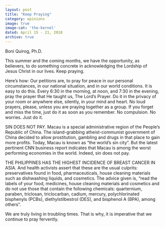 ```yaml
---
layout: post
title: "Keep Praying"
category: opinions
image: true
image-cat: 'the-kernel'
dated: April 15 - 21, 2018
archive: true
---
```


Boni Quirog, Ph.D.

This summer and the coming months, we have the opportunity, as believers, to do something concrete in acknowledging the Lordship of Jesus Christ in our lives. Keep praying.

Here’s how: Our petitions are, to pray for peace in our personal circumstances, in our national situation, and in our world conditions. It is easy to do this. Every 6:30 in the morning, at noon, and 7:30 in the evening, pray the prayer that He taught us, The Lord’s Prayer. Do it in the privacy of your room or anywhere else, silently, in your mind and heart. No loud prayers, please, unless you are praying together as a group. If you forget and miss the time, just do it as soon as you remember. No compulsion. No worries. Just do it.

SIN DOES NOT PAY. Macau is a special administrative region of the People’s Republic of China. The island-grabbing atheist-communist government of China decided to allow prostitution, gambling and drugs in that place to gain more profits. Today, Macau is known as “the world’s sin city”. But the latest pertinent CNN business report indicates that Macau is among the worst performing economies in the world. Indeed, sin does not pay.

THE PHILIPPINES HAS THE HIGHEST INCIDENCE OF BREAST CANCER IN ASIA. And health activists assert that these are the usual culprits: preservatives found in food, pharmaceuticals, house cleaning materials such as dishwashing liquids, and cosmetics. The advice given is, “read the labels of your food, medicines, house cleaning materials and cosmetics and do not use those that contain the following chemicals: quarternium, paraben, triclosan, triclocarban, cadium, mercury, polychlorinated bisphenyls (PCBs), diethylstilbestrol (DES), and bisphenol A (BPA), among others”.

We are truly living in troubling times. That is why, it is imperative that we continue to pray fervently.
